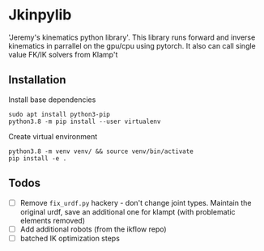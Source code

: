 # Jkinpylib

'Jeremy's kinematics python library'. This library runs forward and inverse kinematics in parrallel on the gpu/cpu using pytorch. It also can call single value FK/IK solvers from Klamp't

## Installation

Install base dependencies
```
sudo apt install python3-pip
python3.8 -m pip install --user virtualenv
```

Create virtual environment
```
python3.8 -m venv venv/ && source venv/bin/activate
pip install -e .
```

## Todos
- [ ] Remove `fix_urdf.py` hackery - don't change joint types. Maintain the original urdf, save an additional one for klampt (with problematic elements removed)
- [ ] Add additional robots (from the ikflow repo)
- [ ] batched IK optimization steps